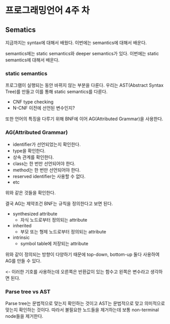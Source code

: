 # 프로그래밍언어 4주 차

## Sematics

지금까지는 syntax에 대해서 배웠다. 이번에는 semantics에 대해서 배운다.

semantics에는 static semantics와 deeper semantics가 있다. 이번에는 static semantics에 대해서 배운다.

### static semantics

프로그램이 실행되는 동안 바뀌지 않는 부분을 다룬다. 우리는 AST(Abstract Syntax Tree)를 만들고 이를 통해 static semantics를 다룬다.

- CNF type checking
- N-CNF 이전에 선언된 변수인지?

또한 언어의 특징을 다루기 위해 BNF에 이어 AG(Attributed Grammar)을 사용한다.

### AG(Attributed Grammar)

- identifier가 선언되었는지 확인한다.
- type을 확인한다.
- 상속 관계를 확인한다.
- class는 한 번만 선언되어야 한다.
- method는 한 번만 선언되어야 한다.
- reserved identifier는 사용할 수 없다.
- etc

위와 같은 것들을 확인한다.

결국 AG는 제약조건 BNF는 규칙을 정의한다고 보면 된다.

- synthesized attribute
  - 자식 노드로부터 정의되는 attribute
- inherited
  - 부모 또는 형제 노드로부터 정의되는 attribute
- intrinsic
  - symbol table에 저장되는 attribute

위와 같이 정의되는 방향이 다양하기 때문에 top-down, bottom-up 둘다 사용하여 AG를 만들 수 있다.

<- 이러한 기호를 사용하는데 오른쪽은 반환값이 있는 함수고 왼쪽은 변수라고 생각하면 된다.

### Parse tree vs AST

Parse tree는 문법적으로 맞는지 확인하는 것이고 AST는 문법적으로 맞고 의미적으로 맞는지 확인하는 것이다. 따라서 불필요한 노드들을 제거하는데 보통 non-terminal node들을 제거한다.
